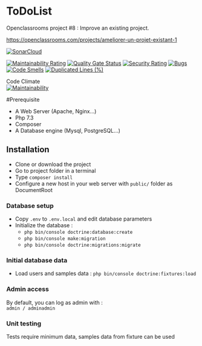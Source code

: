 ToDoList
========

Openclassrooms project #8 : Improve an existing project.

https://openclassrooms.com/projects/ameliorer-un-projet-existant-1


[![SonarCloud](https://sonarcloud.io/images/project_badges/sonarcloud-white.svg)](https://sonarcloud.io/dashboard?id=OSEvohe_OC-P8-TodoList)

[![Maintainability Rating](https://sonarcloud.io/api/project_badges/measure?project=OSEvohe_OC-P8-TodoList&metric=sqale_rating)](https://sonarcloud.io/dashboard?id=OSEvohe_OC-P8-TodoList)
[![Quality Gate Status](https://sonarcloud.io/api/project_badges/measure?project=OSEvohe_OC-P8-TodoList&metric=alert_status)](https://sonarcloud.io/dashboard?id=OSEvohe_OC-P8-TodoList)
[![Security Rating](https://sonarcloud.io/api/project_badges/measure?project=OSEvohe_OC-P8-TodoList&metric=security_rating)](https://sonarcloud.io/dashboard?id=OSEvohe_OC-P8-TodoList)
[![Bugs](https://sonarcloud.io/api/project_badges/measure?project=OSEvohe_OC-P8-TodoList&metric=bugs)](https://sonarcloud.io/dashboard?id=OSEvohe_OC-P8-TodoList)
[![Code Smells](https://sonarcloud.io/api/project_badges/measure?project=OSEvohe_OC-P8-TodoList&metric=code_smells)](https://sonarcloud.io/dashboard?id=OSEvohe_OC-P8-TodoList)
[![Duplicated Lines (%)](https://sonarcloud.io/api/project_badges/measure?project=OSEvohe_OC-P8-TodoList&metric=duplicated_lines_density)](https://sonarcloud.io/dashboard?id=OSEvohe_OC-P8-TodoList)

Code Climate  
[![Maintainability](https://api.codeclimate.com/v1/badges/3c10ea86ff7ba94bf013/maintainability)](https://codeclimate.com/github/OSEvohe/OC-P8-TodoList/maintainability)

#Prerequisite
* A Web Server (Apache, Nginx...)
* Php 7.3
* Composer
* A Database engine (Mysql, PostgreSQL...)

## Installation
* Clone or download the project
* Go to project folder in a terminal
* Type `composer install`
* Configure a new host in your web server with `public/` folder as DocumentRoot

### Database setup
* Copy `.env` to `.env.local` and edit database parameters
* Initialize the database :
    * `php bin/console doctrine:database:create`
    * `php bin/console make:migration`
    * `php bin/console doctrine:migrations:migrate`

### Initial database data
* Load users and samples data : `php bin/console doctrine:fixtures:load`

### Admin access
By default, you can log as admin with :  
`admin / adminadmin`

### Unit testing
Tests require minimum data, samples data from fixture can be used

